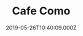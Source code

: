 ---
date: 2019-05-26T10:40:09.000Z
title: Cafe Como
latitude: 52.092888
longitude: 0.8363815
url: http://www.cafecomo.co.uk
category: checkin
---